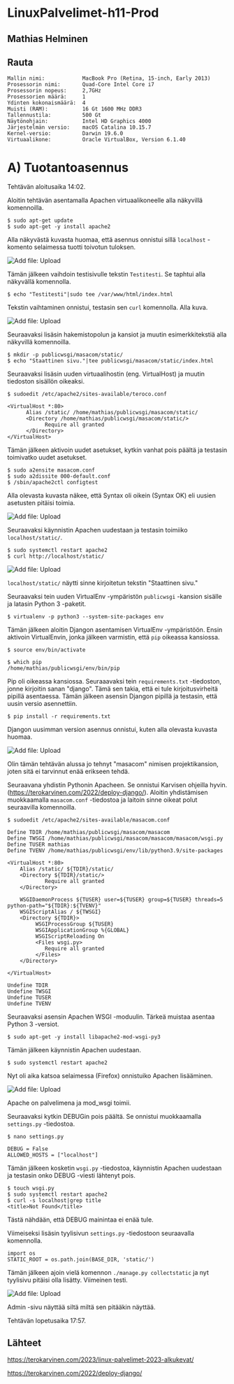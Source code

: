 # LinuxPalvelimet-h11-Prod

## Mathias Helminen

## Rauta
    Mallin nimi:            MacBook Pro (Retina, 15-inch, Early 2013)
    Prosessorin nimi:       Quad-Core Intel Core i7
    Prosessorin nopeus:     2,7GHz
    Prosessorien määrä:     1
    Ydinten kokonaismäärä:  4
    Muisti (RAM):           16 Gt 1600 MHz DDR3
    Tallennustila:          500 Gt
    Näytönohjain:           Intel HD Graphics 4000
    Järjestelmän versio:    macOS Catalina 10.15.7
    Kernel-versio:          Darwin 19.6.0
    Virtuaalikone:          Oracle VirtualBox, Version 6.1.40
    
# A) Tuotantoasennus

Tehtävän aloitusaika 14:02.

Aloitin tehtävän asentamalla Apachen virtuaalikoneelle alla näkyvillä komennoilla.

    $ sudo apt-get update
    $ sudo apt-get -y install apache2
    
Alla näkyvästä kuvasta huomaa, että asennus onnistui sillä ``localhost`` -komento selaimessa tuotti toivotun tuloksen.

![Add file: Upload](prod1-h11.png)

Tämän jälkeen vaihdoin testisivulle tekstin ``Testitesti``. Se taphtui alla näkyvällä komennolla.

    $ echo "Testitesti"|sudo tee /var/www/html/index.html
    
Tekstin vaihtaminen onnistui, testasin sen ``curl`` komennolla. Alla kuva.

![Add file: Upload](prod2-h11.png)

Seuraavaksi lisäsin hakemistopolun ja kansiot ja muutin esimerkkitekstiä alla näkyvillä komennoilla.

    $ mkdir -p publicwsgi/masacom/static/
    $ echo "Staattinen sivu."|tee publicwsgi/masacom/static/index.html
    
Seuraavaksi lisäsin uuden virtuaalihostin (eng. VirtualHost) ja muutin tiedoston sisällön oikeaksi.

    $ sudoedit /etc/apache2/sites-available/teroco.conf
    
    <VirtualHost *:80>
	      Alias /static/ /home/mathias/publicwsgi/masacom/static/
	      <Directory /home/mathias/publicwsgi/masacom/static/>
		        Require all granted
	      </Directory>
    </VirtualHost>

Tämän jälkeen aktivoin uudet asetukset, kytkin vanhat pois päältä ja testasin toimivatko uudet asetukset.

    $ sudo a2ensite masacom.conf
    $ sudo a2dissite 000-default.conf
    $ /sbin/apache2ctl configtest
    
Alla olevasta kuvasta näkee, että Syntax oli oikein (Syntax OK) eli uusien asetusten pitäisi toimia. 

![Add file: Upload](prod3-h11.png)
    
Seuraavaksi käynnistin Apachen uudestaan ja testasin toimiiko ``localhost/static/``.

    $ sudo systemctl restart apache2
    $ curl http://localhost/static/
    
![Add file: Upload](prod4-h11.png)

``localhost/static/`` näytti sinne kirjoitetun tekstin "Staattinen sivu."
    
Seuraavaksi tein uuden VirtualEnv -ympäristön ``publicwsgi`` -kansion sisälle ja latasin Python 3 -paketit.

    $ virtualenv -p python3 --system-site-packages env
    
Tämän jälkeen aloitin Djangon asentamisen VirtualEnv -ympäristöön. Ensin aktivoin VirtualEnvin, jonka jälkeen varmistin, että ``pip`` oikeassa kansiossa.

    $ source env/bin/activate
    
    $ which pip
    /home/mathias/publicwsgi/env/bin/pip
    
Pip oli oikeassa kansiossa. Seuraaavaksi tein ``requirements.txt`` -tiedoston, jonne kirjoitin sanan "django". Tämä sen takia, että ei tule kirjoitusvirheitä pipillä asentaessa. Tämän jälkeen asensin Djangon pipillä ja testasin, että uusin versio asennettiin.

    $ pip install -r requirements.txt
    
Djangon uusimman version asennus onnistui, kuten alla olevasta kuvasta huomaa.

![Add file: Upload](prod5-h11.png)

Olin tämän tehtävän alussa jo tehnyt "masacom" nimisen projektikansion, joten sitä ei tarvinnut enää erikseen tehdä.

Seuraavana yhdistin Pythonin Apacheen. Se onnistui Karvisen ohjeilla hyvin. (https://terokarvinen.com/2022/deploy-django/). Aloitin yhdistämisen muokkaamalla ``masacom.conf`` -tiedostoa ja laitoin sinne oikeat polut seuraavilla komennoilla.

    $ sudoedit /etc/apache2/sites-available/masacom.conf
    
    Define TDIR /home/mathias/publicwsgi/masacom/masacom
    Define TWSGI /home/mathias/publicwsgi/masacom/masacom/masacom/wsgi.py
    Define TUSER mathias
    Define TVENV /home/mathias/publicwsgi/env/lib/python3.9/site-packages

    <VirtualHost *:80>
        Alias /static/ ${TDIR}/static/
        <Directory ${TDIR}/static/>
                Require all granted
        </Directory>

        WSGIDaemonProcess ${TUSER} user=${TUSER} group=${TUSER} threads=5 python-path="${TDIR}:${TVENV}"
        WSGIScriptAlias / ${TWSGI}
        <Directory ${TDIR}>
             WSGIProcessGroup ${TUSER}
             WSGIApplicationGroup %{GLOBAL}
             WSGIScriptReloading On
             <Files wsgi.py>
                Require all granted
             </Files>
        </Directory>

    </VirtualHost>

    Undefine TDIR
    Undefine TWSGI
    Undefine TUSER
    Undefine TVENV

Seuraavaksi asensin Apachen WSGI -moduulin. Tärkeä muistaa asentaa Python 3 -versiot.

    $ sudo apt-get -y install libapache2-mod-wsgi-py3

Tämän jälkeen käynnistin Apachen uudestaan.

    $ sudo systemctl restart apache2
    
Nyt oli aika katsoa selaimessa (Firefox) onnistuiko Apachen lisääminen.

![Add file: Upload](prod6-h11.png)
    
Apache on palvelimena ja mod_wsgi toimii.

Seuraavaksi kytkin DEBUGin pois päältä. Se onnistui muokkaamalla ``settings.py`` -tiedostoa.

    $ nano settings.py
    
    DEBUG = False
    ALLOWED_HOSTS = ["localhost"]
    
Tämän jälkeen kosketin ``wsgi.py`` -tiedostoa, käynnistin Apachen uudestaan ja testasin onko DEBUG -viesti lähtenyt pois.

    $ touch wsgi.py
    $ sudo systemctl restart apache2
    $ curl -s localhost|grep title
    <title>Not Found</title>
    
Tästä nähdään, että DEBUG mainintaa ei enää tule.

Viimeiseksi lisäsin tyylisivun  ``settings.py`` -tiedostoon seuraavalla komennolla.

    import os
    STATIC_ROOT = os.path.join(BASE_DIR, 'static/')
    
Tämän jälkeen ajoin vielä komennon ``./manage.py collectstatic`` ja nyt tyylisivu pitäisi olla lisätty. Viimeinen testi.

![Add file: Upload](prod7-h11.png)

Admin -sivu näyttää siltä miltä sen pitääkin näyttää.

Tehtävän lopetusaika 17:57.
    
## Lähteet

https://terokarvinen.com/2023/linux-palvelimet-2023-alkukevat/

https://terokarvinen.com/2022/deploy-django/

